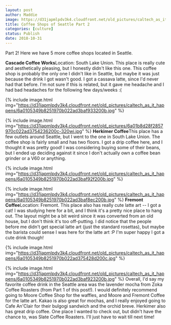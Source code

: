 ```yaml
---
layout: post
author: Maddie
image: https://d31japmlpdv3k4.cloudfront.net/old_pictures/caltech_as_it_happens/6a0105349b8251970b022ad39b546d200d.jpg
title: Coffee Shops of Seattle Part 2 
categories: [culture]
status: Publish
date: 2018-10-31
---
```


Part 2! Here we have 5 more coffee shops located in Seattle.

**Cascade Coffee Works**Location: South Lake Union. This place is really cute and aesthetically pleasing, but I honestly didn't like this one. This coffee shop is probably the only one I didn't like in Seattle, but maybe it was just because the drink I got wasn't good. I got a cassava latte, since I'd never had that before. I'm not sure if this is related, but it gave me headache and I had bad headaches for the following few days/weeks :(

{% include image.html img="https://d31japmlpdv3k4.cloudfront.net/old_pictures/caltech_as_it_happens/6a0105349b8251970b022ad3baf933200b.jpg" %}

{% include image.html img="https://d31japmlpdv3k4.cloudfront.net/old_pictures/6a01b8d28f2857970c022ad3754236200c-320wi.jpg" %}
**Herkimer Coffee**This place has a few outlets around Seattle, but I went to the one in South Lake Union. The coffee shop is fairly small and has two floors. I got a drip coffee here, and I thought it was pretty good! I was considering buying some of their beans, but I ended up deciding against it since I don't actually own a coffee bean grinder or a V60 or anything.


{% include image.html img="https://d31japmlpdv3k4.cloudfront.net/old_pictures/caltech_as_it_happens/6a0105349b8251970b022ad3baf92f200b.jpg" %}

{% include image.html img="https://d31japmlpdv3k4.cloudfront.net/old_pictures/caltech_as_it_happens/6a0105349b8251970b022ad3baf8ec200b.jpg" %}
**Fremont Coffee**Location: Fremont. This place also has really cute latte art -- I got a cat! I was studying here for a bit, and I think it's a pretty nice place to hang out. The layout might be a bit weird since it was converted from an old house, but I don't think it's too off-putting. I did notice that the people before me didn't get special latte art (just the standard rosettas), but maybe the barista could sense I was here for the latte art :P I'm super happy I got a cute drink though!


{% include image.html img="https://d31japmlpdv3k4.cloudfront.net/old_pictures/caltech_as_it_happens/6a0105349b8251970b022ad375428d200c.jpg" %}

{% include image.html img="https://d31japmlpdv3k4.cloudfront.net/old_pictures/caltech_as_it_happens/6a0105349b8251970b022ad3baf923200b.jpg" %}
Overall, I'd say my favorite coffee drink in the Seattle area was the lavender mocha from Zoka Coffee Roasters (from Part 1 of this post!). I would definitely recommend going to Moore Coffee Shop for the waffles, and Moore and Fremont Coffee for the latte art. Kakao is also great for mochas, and I really enjoyed going to Cafe An'Clair for their bulgogi sandwich and the orchid breve. Herkimer also has great drip coffee. One place I wanted to check out, but didn't have the chance to, was Slate Coffee Roasters. I'll just have to wait till next time!
